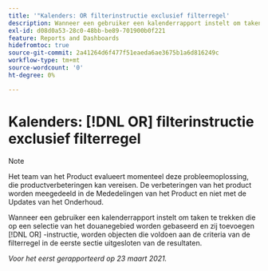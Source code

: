 ```yaml
---
title: '"Kalenders: OR filterinstructie exclusief filterregel'
description: Wanneer een gebruiker een kalenderrapport instelt om taken te trekken die op een selectie van het douanegebied worden gebaseerd en zij OF verklaring toevoegen, worden de voorwerpen die aan de criteria van de filterregel in de eerste sectie voldoen uitgesloten van de resultaten.
exl-id: d08d0a53-28c0-48bb-be89-701900b0f221
feature: Reports and Dashboards
hidefromtoc: true
source-git-commit: 2a41264d6f477f51eaeda6ae3675b1a6d816249c
workflow-type: tm+mt
source-wordcount: '0'
ht-degree: 0%

---
```


# Kalenders: [!DNL OR] filterinstructie exclusief filterregel

>[!NOTE]
>
>Het team van het Product evalueert momenteel deze probleemoplossing, die productverbeteringen kan vereisen. De verbeteringen van het product worden meegedeeld in de Mededelingen van het Product en niet met de Updates van het Onderhoud.

Wanneer een gebruiker een kalenderrapport instelt om taken te trekken die op een selectie van het douanegebied worden gebaseerd en zij toevoegen [!DNL OR] -instructie, worden objecten die voldoen aan de criteria van de filterregel in de eerste sectie uitgesloten van de resultaten.

_Voor het eerst gerapporteerd op 23 maart 2021._
